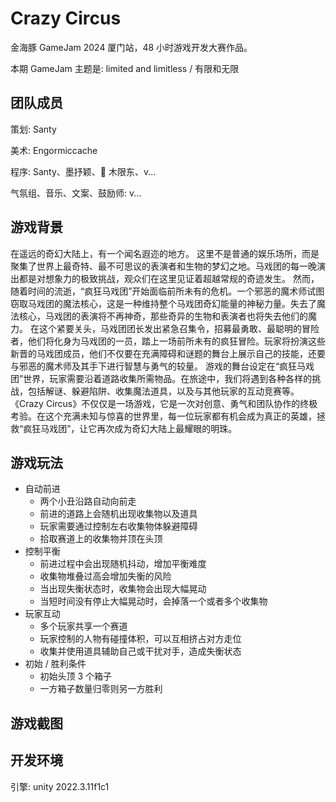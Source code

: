 # Crazy Circus

金海豚 GameJam 2024 厦门站，48 小时游戏开发大赛作品。

本期 GameJam 主题是: limited and limitless / 有限和无限

## 团队成员

策划: Santy

美术: Engormiccache

程序: Santy、墨抒颖、💫 木限东、v...

气氛组、音乐、文案、鼓励师: v...

## 游戏背景

在遥远的奇幻大陆上，有一个闻名遐迩的地方。
这里不是普通的娱乐场所，而是聚集了世界上最奇特、最不可思议的表演者和生物的梦幻之地。马戏团的每一晚演出都是对想象力的极致挑战，观众们在这里见证着超越常规的奇迹发生。
然而，随着时间的流逝，“疯狂马戏团”开始面临前所未有的危机。一个邪恶的魔术师试图窃取马戏团的魔法核心，这是一种维持整个马戏团奇幻能量的神秘力量。失去了魔法核心，马戏团的表演将不再神奇，那些奇异的生物和表演者也将失去他们的魔力。
在这个紧要关头，马戏团团长发出紧急召集令，招募最勇敢、最聪明的冒险者，他们将化身为马戏团的一员，踏上一场前所未有的疯狂冒险。玩家将扮演这些新晋的马戏团成员，他们不仅要在充满障碍和谜题的舞台上展示自己的技能，还要与邪恶的魔术师及其手下进行智慧与勇气的较量。
游戏的舞台设定在“疯狂马戏团”世界，玩家需要沿着道路收集所需物品。在旅途中，我们将遇到各种各样的挑战，包括解谜、躲避陷阱、收集魔法道具，以及与其他玩家的互动竞赛等。
《Crazy Circus》不仅仅是一场游戏，它是一次对创意、勇气和团队协作的终极考验。在这个充满未知与惊喜的世界里，每一位玩家都有机会成为真正的英雄，拯救“疯狂马戏团”，让它再次成为奇幻大陆上最耀眼的明珠。

## 游戏玩法

- 自动前进
  - 两个小丑沿路自动向前走
  - 前进的道路上会随机出现收集物以及道具
  - 玩家需要通过控制左右收集物体躲避障碍
  - 拾取赛道上的收集物并顶在头顶
- 控制平衡
  - 前进过程中会出现随机抖动，增加平衡难度
  - 收集物堆叠过高会增加失衡的风险
  - 当出现失衡状态时，收集物会出现大幅晃动
  - 当短时间没有停止大幅晃动时，会掉落一个或者多个收集物
- 玩家互动
  - 多个玩家共享一个赛道
  - 玩家控制的人物有碰撞体积，可以互相挤占对方走位
  - 收集并使用道具辅助自己或干扰对手，造成失衡状态
- 初始 / 胜利条件
  - 初始头顶 3 个箱子
  - 一方箱子数量归零则另一方胜利

## 游戏截图

## 开发环境

引擎: unity 2022.3.11f1c1
